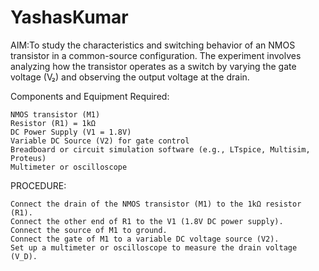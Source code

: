 # YashasKumar


AIM:To study the characteristics and switching behavior of an NMOS transistor in a common-source configuration. The experiment involves analyzing how the transistor operates as a switch by varying the gate voltage (V₂) and observing the output voltage at the drain.

Components and Equipment Required:

    NMOS transistor (M1)
    Resistor (R1) = 1kΩ
    DC Power Supply (V1 = 1.8V)
    Variable DC Source (V2) for gate control
    Breadboard or circuit simulation software (e.g., LTspice, Multisim, Proteus)
    Multimeter or oscilloscope
    

PROCEDURE:

    Connect the drain of the NMOS transistor (M1) to the 1kΩ resistor (R1).
    Connect the other end of R1 to the V1 (1.8V DC power supply).
    Connect the source of M1 to ground.
    Connect the gate of M1 to a variable DC voltage source (V2).
    Set up a multimeter or oscilloscope to measure the drain voltage (V_D).
